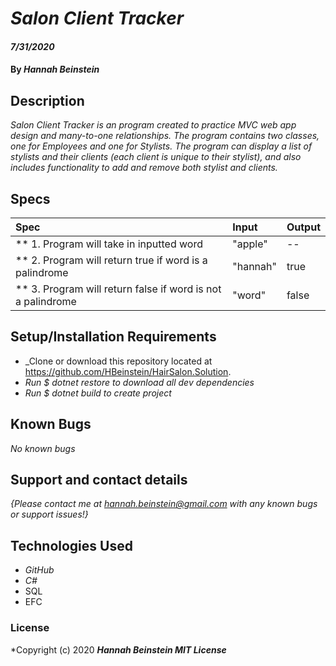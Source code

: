 # _Salon Client Tracker_

#### _7/31/2020_

#### By _**Hannah Beinstein**_

## Description

_Salon Client Tracker is an program created to practice MVC web app design and many-to-one relationships. The program contains two classes, one for Employees and one for Stylists. The program can display a list of stylists and their clients (each client is unique to their stylist), and also includes functionality to add and remove both stylist and clients._

## Specs

| Spec | Input | Output |
| :-------------      | :------------- | :------------- |
| ** 1. Program will take in inputted word | "apple" | -- |
| ** 2. Program will return true if word is a palindrome| "hannah" | true |
| ** 3. Program will return false if word is not a palindrome | "word" | false |

## Setup/Installation Requirements

* _Clone or download this repository located at https://github.com/HBeinstein/HairSalon.Solution.
* _Run $ dotnet restore to download all dev dependencies_
* _Run $ dotnet build to create project_

## Known Bugs

_No known bugs_

## Support and contact details

_{Please contact me at hannah.beinstein@gmail.com with any known bugs or support issues!}_

## Technologies Used

* _GitHub_
* _C#_
* SQL
* EFC

### License

*Copyright (c) 2020 **_Hannah Beinstein MIT License_**